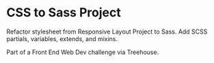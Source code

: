 # CSS to Sass Project

Refactor stylesheet from Responsive Layout Project to Sass. Add SCSS partials, variables, extends, and mixins.

Part of a Front End Web Dev challenge via Treehouse.

